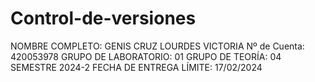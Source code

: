 # Control-de-versiones
NOMBRE COMPLETO: GENIS CRUZ LOURDES VICTORIA
Nº de Cuenta: 420053978
GRUPO DE LABORATORIO: 01
GRUPO DE TEORÍA: 04
SEMESTRE 2024-2
FECHA DE ENTREGA LÍMITE: 17/02/2024
